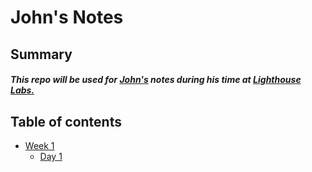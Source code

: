 # John's Notes
## Summary
##### This repo will be used for [John's](https://github.com/JDPayne11) notes during his time at [Lighthouse Labs.](https://www.lighthouselabs.ca)

## Table of contents
* [Week 1](/Week_1)
    * [Day 1](/Week_1/Day_1)
